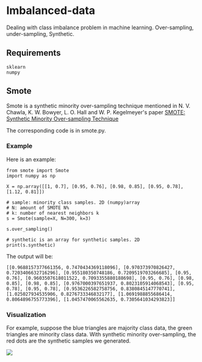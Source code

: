# Imbalanced-data
Dealing with class imbalance problem in machine learning. Over-sampling, under-sampling, Synthetic.

## Requirements
```
sklearn
numpy
```

## Smote
Smote is a synthetic minority over-sampling technique mentioned in N. V. Chawla, K. W. Bowyer, L. O. Hall and W. P. Kegelmeyer's paper [SMOTE: Synthetic Minority Over-sampling Technique][1]

The corresponding code is in smote.py. 

### Example
Here is an example:
```
from smote import Smote
import numpy as np

X = np.array([[1, 0.7], [0.95, 0.76], [0.98, 0.85], [0.95, 0.78], [1.12, 0.81]])

# sample: minority class samples. 2D (numpy)array
# N: amount of SMOTE N%
# k: number of nearest neighbors k
s = Smote(sample=X, N=300, k=3)

s.over_sampling()

# synthetic is an array for synthetic samples. 2D
print(s.synthetic)

```
The output will be:
```
[[0.9688157377661356, 0.7470434369118096], [0.970373970826427, 0.7203406632716296], [0.955180350748186, 0.7209519703266685], [0.95, 0.76], [0.9603507618011522, 0.7093355880188698], [0.95, 0.76], [0.98, 0.85], [0.98, 0.85], [0.9767000397651937, 0.8023105914068543], [0.95, 0.78], [0.95, 0.78], [0.9536226582758756, 0.8380845147770741], [1.025027934535906, 0.8276733346832177], [1.0691988855686414, 0.8064896755773396], [1.0457470065562635, 0.7305641034293823]]

```

### Visualization
For example, suppose the blue triangles are majority class data, the green triangles are minority class data. 
With synthetic minority over-sampling, the red dots are the synthetic samples we generated.

![](https://github.com/zhu-y/Imbalanced-data/blob/master/image/smote_example.png)


[1]: https://arxiv.org/pdf/1106.1813.pdf
